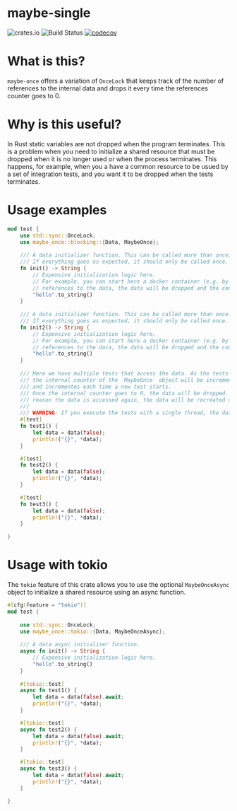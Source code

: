 # maybe-single

![crates.io](https://img.shields.io/crates/v/maybe-single.svg)
![Build Status](https://github.com/ufoscout/maybe-single/actions/workflows/build_and_test.yml/badge.svg)
[![codecov](https://codecov.io/gh/ufoscout/maybe-single/branch/master/graph/badge.svg)](https://codecov.io/gh/ufoscout/maybe-single)

# What is this?

`maybe-once` offers a variation of `OnceLock` that keeps track of the number of references to the internal data
and drops it every time the references counter goes to 0.

# Why is this useful?

In Rust static variables are not dropped when the program terminates. This is a problem when you need to initialize a shared resource that must be dropped when it is no longer used or when the process terminates. This happens, for example, when you a have a common resource to be usued by a set of integration tests, and you want it to be dropped when the tests terminates.

# Usage examples    

```rust
mod test {
    use std::sync::OnceLock;
    use maybe_once::blocking::{Data, MaybeOnce};
    
    /// A data initializer function. This can be called more than once.
    /// If everything goes as expected, it should only be called once.
    fn init() -> String {
        // Expensive initialization logic here.
        // For example, you can start here a docker container (e.g. by using testcontainers), when there will be no more
        // references to the data, the data will be dropped and the container will be stopped.
        "hello".to_string()    
    }
    
    /// A data initializer function. This can be called more than once.
    /// If everything goes as expected, it should only be called once.
    fn init2() -> String {
        // Expensive initialization logic here.
        // For example, you can start here a docker container (e.g. by using testcontainers), when there will be no more
        // references to the data, the data will be dropped and the container will be stopped.
        "hello".to_string()    
    }
    
    /// Here we have multiple tests that access the data. As the tests are executed in parallel in multiple threads,
    /// the internal counter of the `MaybeOnce` object will be incremented to 3. It will then decrement every time a test finishes,
    /// and incrementes each time a new test starts.
    /// Once the internal counter goes to 0, the data will be dropped. At this points all tests are statistically complete, but if for some
    /// reason the data is accessed again, the data will be recreated using the `init` function.
    /// 
    /// WARNING: If you execute the tests with a single thread, the data will be dropped after each test and recreated each time.
    #[test]
    fn test1() {
        let data = data(false);
        println!("{}", *data);
    }

    #[test]
    fn test2() {
        let data = data(false);
        println!("{}", *data);
    }

    #[test]
    fn test3() {
        let data = data(false);
        println!("{}", *data);
    }

}
```

# Usage with tokio

The `tokio` feature of this crate allows you to use the optional `MaybeOnceAsync` object to initialize a shared resource using an async function.

```rust
#[cfg(feature = "tokio")]
mod test {
    
    use std::sync::OnceLock;
    use maybe_once::tokio::{Data, MaybeOnceAsync};
    
    /// A data async initializer function.
    async fn init() -> String {
        // Expensive initialization logic here.
        "hello".to_string()    
    }
    
    #[tokio::test]
    async fn test1() {
        let data = data(false).await;
        println!("{}", *data);  
    }

    #[tokio::test]
    async fn test2() {
        let data = data(false).await;
        println!("{}", *data);  
    }

    #[tokio::test]
    async fn test3() {
        let data = data(false).await;
        println!("{}", *data);  
    }

}
```
